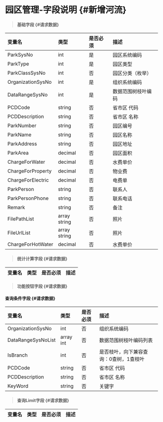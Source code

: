# 园区管理-字段说明 {#新增河流}

> #### 基础字段 {#请求数据}

| 变量名 | 类型 | 是否必须 | 描述 |
| :--- | :--- | :--- | :--- |
| ParkSysNo | int | 是 | 园区系统编码 |
| ParkType | int | 是 | 园区类型|
| ParkClassSysNo | int | 否 | 园区分类（枚举） |
| OrganizationSysNo | int | 是 | 组织系统编码 |
| DataRangeSysNo | int | 是 | 数据范围树枝叶编码 |
| PCDCode | string | 否 | 省市区 代码 |
| PCDDescription | string | 否 | 省市区 名称 |
| ParkNumber | string | 否 | 园区编号|
| ParkName | string | 否 | 园区名称|
| ParkAddress | string | 否 | 园区地址|
| ParkArea | decimal| 否 | 园区面积|
| ChargeForWater| decimal| 否 |水费单价|
| ChargeForProperty | decimal| 否 |物业费|
| ChargeForElectric | decimal| 否 |电费单|
| ParkPerson| string | 否 |联系人|
| ParkPersonPhone| string | 否 |联系电话|
| Remark| string | 否 |备注|
| FilePathList | array string | 否 |照片 |
| FileUrlList | array string | 否 |照片 |
| ChargeForHotWater| decimal| 否 |水费单价|


> #### 统计计算字段 {#请求数据}

| 变量名 | 类型 | 是否必须 | 描述 |
| :--- | :--- | :--- | :--- |


> #### 功能按钮字段 {#请求数据}

#### 查询条件字段 {#请求数据}

| 变量名 | 类型 | 是否必须 | 描述 |
| :--- | :--- | :--- | :--- |
| OrganizationSysNo | int | 否 | 组织系统编码 |
| DataRangeSysNoList |array int | 否 | 数据范围树枝叶编码列表 |
| IsBranch | int | 否 | 是否枝叶，向下兼容查询：0查树，1查枝叶 |
| PCDCode | string | 否 | 省市区 代码 |
| PCDDescription | string | 否 | 省市区 名称 |
| KeyWord | string | 否 | 关键字|


> #### 查询Limit字段 {#请求数据}

| 变量名 | 类型 | 是否必须 | 描述 |
| :--- | :--- | :--- | :--- |





